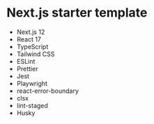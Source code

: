# Next.js starter template

- Next.js 12
- React 17
- TypeScript
- Tailwind CSS
- ESLint
- Prettier
- Jest
- Playwright
- react-error-boundary
- clsx
- lint-staged
- Husky
